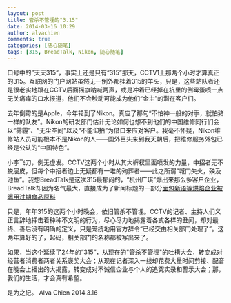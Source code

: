```yaml
---
layout: post
title: 管杀不管埋的"3.15"
date: 2014-03-16 10:29
author: alvachien
comments: true
categories: [随心随笔]
tags: [315, BreadTalk, Nikon, 随心随笔]
---
```

口号中的”天天315“，事实上还是只有“315”那天，CCTV1上那两个小时才算真正的315。互联网的门户网站虽然无一例外都挂着315的羊头，只是，这些站队者还是很老实地跟在CCTV后面摇旗呐喊两声，或是冲着已经掉在坑里的倒霉蛋喷一点无关痛痒的口水报道，他们不会触动可能成为他们“金主”的潜在客户们。

去年倒霉的是Apple，今年轮到了Nikon。真应了那句“不怕神一般的对手，就怕猪一样的队友”。Nikon的研发部门估计无论如何也想不到他们的中国维修同行们会以“雾霾”、“无尘空间”以及“不能仰拍”为借口来应对客户。我毫不怀疑，Nikon维修站人员可能根本不是Nikon的人——国外巨头来到我天朝后，把维修服务外包已经是公认的“中国特色”。

小李飞刀，例无虚发。CCTV这两个小时从其大裤衩里面喷发的力量，中招者无不蜕层皮，但每个中招者边上无疑都有一堆的殉葬者——此之所谓“城门失火，殃及池鱼”。我想BreadTalk是这次315最郁闷的，“杭州广琪”爆出来那么多客户企业，BreadTalk却因为名气最大，直接成为了新闻标题的一部分[面包新语等烘焙企业被曝用过期食品原料](http://finance.sina.com.cn/consume/20140315/202118518853.shtml)

只是，年年315的这两个小时晚会，依旧管杀不管埋。CCTV的记者、主持人们义正言辞地抨击着种种不文明的行为，尽心尽力地揭露着各式各样的丑闻，却对最终、善后没有明确的定义，只是笼统地用官方辞令“已经交由相关部门处理了”。这两年算好的了，起码，相关部门的名称都被写出来了。

如果，当这个延续了24年的“315”，从现在的"管杀不管埋"的吐槽大会，转变成对经营者消费者两者关系褒奖大会；从现在记者深入一线却花费大量时间剪接、配音在晚会上播出的大揭露，转变成对不诚信企业与个人的追究实录和警示大会；那，我们的生活，才会真有希望。

是为之记。
Alva Chien
2014.3.16
